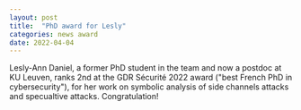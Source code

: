 ```yaml
---
layout: post
title:  "PhD award for Lesly"
categories: news award
date: 2022-04-04
---
```

Lesly-Ann Daniel, a former PhD student in the team and now a postdoc at KU Leuven, ranks 2nd at the GDR Sécurité 2022 award ("best French PhD in cybersecurity"), for her work on symbolic analysis of side channels attacks and specualtive attacks. Congratulation! 
